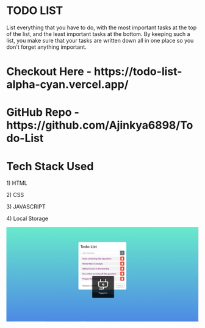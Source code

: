 <h1>TODO LIST</h1>
<p>List everything that you have to do, with the most important tasks at the top of the list, 
  and the least important tasks at the bottom. By keeping such a list, you make sure that your 
  tasks are written down all in one place so you don't forget anything important.</p>
<h1>Checkout Here - https://todo-list-alpha-cyan.vercel.app/</h1>
<h1>GitHub Repo - https://github.com/Ajinkya6898/Todo-List</h1>
<h1>Tech Stack Used</h1>
<p>1) HTML</p>
<p>2) CSS</p>
<p>3) JAVASCRIPT</p>
<p>4) Local Storage</p>
<img src="https://github.com/Ajinkya6898/Todo-List/blob/main/Img/Todo-list.PNG" alt="">
